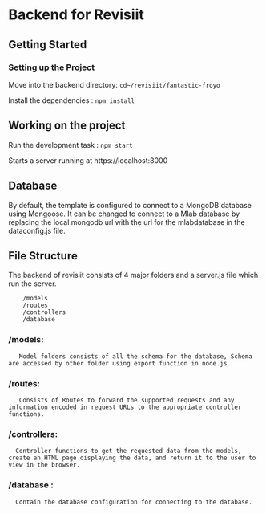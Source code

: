 # Backend for Revisiit

## Getting Started

### Setting up the Project
Move into the backend directory: `cd~/revisiit/fantastic-froyo`

Install the dependencies : `npm install`

## Working on the project 
  Run the development task : `npm start`

  Starts a server running at https://localhost:3000
  
## Database 
By default, the template is configured to connect to a MongoDB database using Mongoose. It can be changed to connect to a Mlab database by replacing the local mongodb url with the url for the mlabdatabase in the dataconfig.js file.

## File Structure 
The backend of revisiit consists of 4 major folders and a server.js file which run the server.

        /models
        /routes
        /controllers
        /database
        
### /models:
       Model folders consists of all the schema for the database, Schema are accessed by other folder using export function in node.js
 
### /routes:
       Consists of Routes to forward the supported requests and any information encoded in request URLs to the appropriate controller functions.
 
### /controllers:
      Controller functions to get the requested data from the models, create an HTML page displaying the data, and return it to the user to view in the browser. 
      
### /database :
      Contain the database configuration for connecting to the database.
 
